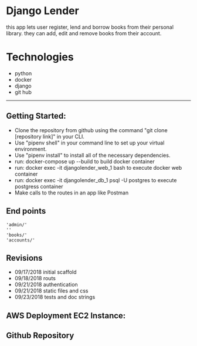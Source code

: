 # Django Lender
this app lets user register, lend and borrow books from their personal library. they can add, edit and remove books from their account.


# Technologies 
- python
- docker
- django
- git hub
-----

## Getting Started:
- Clone the repository from github using the command "git clone [repository link]" in your CLI.
- Use "pipenv shell" in your command line to set up your virtual environment.
- Use "pipenv install" to install all of the necessary dependencies.
- run: docker-compose up --build to build docker container
- run: docker exec -it djangolender_web_1 bash to execute docker web container
- run: docker exec -it djangolender_db_1 psql -U postgres to execute postgress container
- Make calls to the routes in an app like Postman 

## End points
    'admin/'
    ''
    'books/'
    'accounts/'
    

## Revisions
- 09/17/2018 initial scaffold
- 09/18/2018 routs
- 09/21/2018 authentication
- 09/21/2018 static files and css
- 09/23/2018 tests and doc strings


## AWS Deployment EC2 Instance:


## Github Repository
